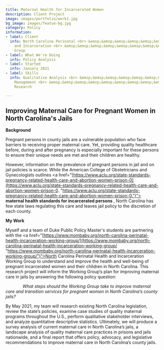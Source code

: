```yaml
---
title: Maternal Health for Incarcerated Women
description: Client Project
image: images/portfolio/work1.jpg
bg_image: images/featue-bg.jpg
category: Policy
information:
- label: Client
  info: North Carolina Perinatal <br> &emsp;&emsp;&emsp;&emsp;&emsp;&emsp;&emsp;&emsp;&emsp;&emsp;&emsp;&emsp;&emspHealth
    and Incarceration <br> &emsp;&emsp;&emsp;&emsp;&emsp;&emsp;&emsp;&emsp;&emsp;&emsp;&emsp;&emsp;&emspWorking
    Group
- label: What We're Doing
  info: Policy Analysis
- label: Started
  info: January 2021
- label: Skills
  info: Qualitative Analysis <br> &emsp;&emsp;&emsp;&emsp;&emsp;&emsp;&emsp;&emsp;&emsp;&emsp;&emsp;&emsp;&emsp;Project
    Management <br> &emsp;&emsp;&emsp;&emsp;&emsp;&emsp;&emsp;&emsp;&emsp;&emsp;&emsp;&emsp;&emsp;Policy
    Research

---
```

## Improving Maternal Care for Pregnant Women in North Carolina's Jails

<b> Background</b> <p>

Pregnant persons in county jails are a vulnerable population who face barriers to receiving proper maternal care. Yet, providing quality healthcare before, during and after pregnancy is especially important for these persons to ensure their unique needs are met and their children are healthy. <p>

However, information on the prevalence of pregnant persons in jail and on jail policies is scarce. While the American College of Obstetricians and Gynecologists outlines  <a href="[https://www.aclu.org/state-standards-pregnancy-related-health-care-and-abortion-women-prison-0](https://www.aclu.org/state-standards-pregnancy-related-health-care-and-abortion-women-prison-0. "https://www.aclu.org/state-standards-pregnancy-related-health-care-and-abortion-women-prison-0.")"> <b>maternal health standards for incarcerated persons </b> </a>, North Carolina has few state laws regulating this care and leaves jail policy to the discretion of each county.

<b> My Work</b> <p>

Myself and a team of Duke Public Policy Master's students are partnering with the <a href="[https://www.mombaby.org/north-carolina-perinatal-health-incarceration-working-group/](https://www.mombaby.org/north-carolina-perinatal-health-incarceration-working-group/ "https://www.mombaby.org/north-carolina-perinatal-health-incarceration-working-group/")">North Carolina Perinatal Health and Incarceration Working Group</a> to understand and improve the health and well-being of pregnant incarcerated women and their children in North Carolina. This research project will inform the Working Group’s plan for improving maternal care in jails by answering the following policy question: <p> <i>&emsp;&emsp;&emsp;&emsp;What steps should the Working Group take to improve maternal care and transition services for pregnant women in North Carolina’s county jails? </i><p>

By May 2021, my team will research existing North Carolina legislation, review the state’s policies, examine case studies of quality maternal programs throughout the U.S., perform qualitative stakeholder interviews, and analyze quantitative descriptive statistics. Ultimately, we will produce a survey analysis of current maternal care in North Carolina’s jails, a landscape analysis of quality maternal care practices in prisons and jails nationwide, and a final report that offers policy, advocacy, and legislative recommendations to improve maternal care in North Carolina’s county jails.